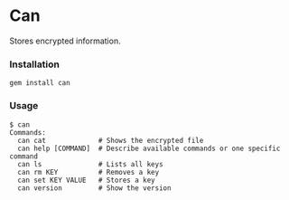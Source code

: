 # Can

Stores encrypted information.


### Installation

    gem install can


### Usage

    $ can
    Commands:
      can cat             # Shows the encrypted file
      can help [COMMAND]  # Describe available commands or one specific command
      can ls              # Lists all keys
      can rm KEY          # Removes a key
      can set KEY VALUE   # Stores a key
      can version         # Show the version
